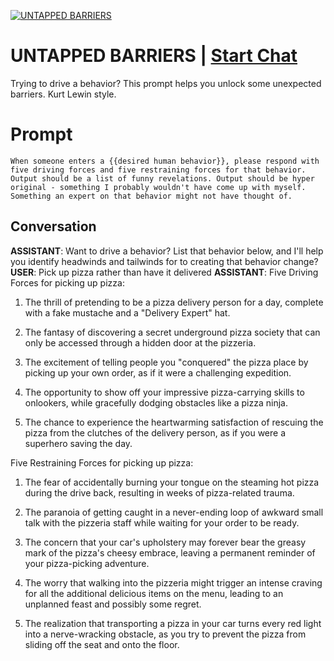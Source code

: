 
[![UNTAPPED BARRIERS](https://flow-user-images.s3.us-west-1.amazonaws.com/prompt/pYGElpex86Iu8gGOrsRAk/1696373399720)](https://gptcall.net/chat.html?data=%7B%22contact%22%3A%7B%22id%22%3A%22pYGElpex86Iu8gGOrsRAk%22%2C%22flow%22%3Atrue%7D%7D)
# UNTAPPED BARRIERS | [Start Chat](https://gptcall.net/chat.html?data=%7B%22contact%22%3A%7B%22id%22%3A%22pYGElpex86Iu8gGOrsRAk%22%2C%22flow%22%3Atrue%7D%7D)
Trying to drive a behavior? This prompt helps you unlock some unexpected barriers. Kurt Lewin style. 

# Prompt

```
When someone enters a {{desired human behavior}}, please respond with five driving forces and five restraining forces for that behavior. Output should be a list of funny revelations. Output should be hyper original - something I probably wouldn't have come up with myself. Something an expert on that behavior might not have thought of. 
```

## Conversation

**ASSISTANT**: Want to drive a behavior? List that behavior below, and I'll help you identify headwinds and tailwinds for to creating that behavior change? 
**USER**: Pick up pizza rather than have it delivered
**ASSISTANT**: Five Driving Forces for picking up pizza:

1. The thrill of pretending to be a pizza delivery person for a day, complete with a fake mustache and a "Delivery Expert" hat.

2. The fantasy of discovering a secret underground pizza society that can only be accessed through a hidden door at the pizzeria.

3. The excitement of telling people you "conquered" the pizza place by picking up your own order, as if it were a challenging expedition.

4. The opportunity to show off your impressive pizza-carrying skills to onlookers, while gracefully dodging obstacles like a pizza ninja.

5. The chance to experience the heartwarming satisfaction of rescuing the pizza from the clutches of the delivery person, as if you were a superhero saving the day.



Five Restraining Forces for picking up pizza:

1. The fear of accidentally burning your tongue on the steaming hot pizza during the drive back, resulting in weeks of pizza-related trauma.

2. The paranoia of getting caught in a never-ending loop of awkward small talk with the pizzeria staff while waiting for your order to be ready.

3. The concern that your car's upholstery may forever bear the greasy mark of the pizza's cheesy embrace, leaving a permanent reminder of your pizza-picking adventure.

4. The worry that walking into the pizzeria might trigger an intense craving for all the additional delicious items on the menu, leading to an unplanned feast and possibly some regret.

5. The realization that transporting a pizza in your car turns every red light into a nerve-wracking obstacle, as you try to prevent the pizza from sliding off the seat and onto the floor.


